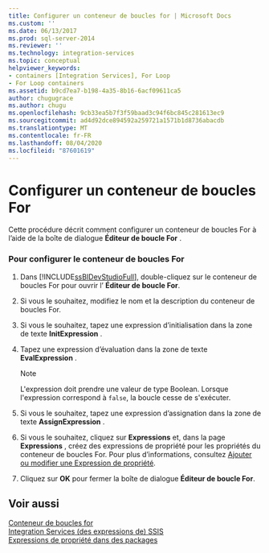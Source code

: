 ```yaml
---
title: Configurer un conteneur de boucles for | Microsoft Docs
ms.custom: ''
ms.date: 06/13/2017
ms.prod: sql-server-2014
ms.reviewer: ''
ms.technology: integration-services
ms.topic: conceptual
helpviewer_keywords:
- containers [Integration Services], For Loop
- For Loop containers
ms.assetid: b9cd7ea7-b198-4a35-8b16-6acf09611ca5
author: chugugrace
ms.author: chugu
ms.openlocfilehash: 9cb33ea5b7f3f59baad3c94f6bc845c281613ec9
ms.sourcegitcommit: ad4d92dce894592a259721a1571b1d8736abacdb
ms.translationtype: MT
ms.contentlocale: fr-FR
ms.lasthandoff: 08/04/2020
ms.locfileid: "87601619"
---
```

# <a name="configure-a-for-loop-container"></a>Configurer un conteneur de boucles For
  Cette procédure décrit comment configurer un conteneur de boucles For à l’aide de la boîte de dialogue **Éditeur de boucle For** .  
  
### <a name="to-configure-the-for-loop-container"></a>Pour configurer le conteneur de boucles For  
  
1.  Dans [!INCLUDE[ssBIDevStudioFull](../includes/ssbidevstudiofull-md.md)], double-cliquez sur le conteneur de boucles For pour ouvrir l’ **Éditeur de boucle For**.  
  
2.  Si vous le souhaitez, modifiez le nom et la description du conteneur de boucles For.  
  
3.  Si vous le souhaitez, tapez une expression d’initialisation dans la zone de texte **InitExpression** .  
  
4.  Tapez une expression d’évaluation dans la zone de texte **EvalExpression** .  
  
    > [!NOTE]  
    >  L'expression doit prendre une valeur de type Boolean. Lorsque l'expression correspond à `false`, la boucle cesse de s'exécuter.  
  
5.  Si vous le souhaitez, tapez une expression d’assignation dans la zone de texte **AssignExpression** .  
  
6.  Si vous le souhaitez, cliquez sur **Expressions** et, dans la page **Expressions** , créez des expressions de propriété pour les propriétés du conteneur de boucles For. Pour plus d’informations, consultez [Ajouter ou modifier une Expression de propriété](expressions/add-or-change-a-property-expression.md).  
  
7.  Cliquez sur **OK** pour fermer la boîte de dialogue **Éditeur de boucle For**.  
  
## <a name="see-also"></a>Voir aussi  
 [Conteneur de boucles for](control-flow/for-loop-container.md)   
 [Integration Services &#40;des expressions de&#41; SSIS](expressions/integration-services-ssis-expressions.md)   
 [Expressions de propriété dans des packages](expressions/use-property-expressions-in-packages.md)  
  
  
